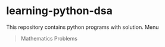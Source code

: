 # learning-python-dsa
This repository contains python programs with solution.
Menu
> Mathematics Problems
>

